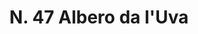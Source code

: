 ---
title: "N. 47 Albero da l'Uva"
permalink: "/edition/plant047/"
plant-name: "N. 47'Uva"
plant-number: "047"
plant-xml: "/assets/xml/plant047.xml"
plant-img1: "/assets/img/plant047_verso.jpg"
plant-img2: "/assets/img/plant047.jpg"
plant-title: "N. 47 Albero da l'Uva"
plant-wfo-link: "http://www.worldfloraonline.org/taxon/wfo-0001008273"
plant-kew-link: "https://powo.science.kew.org/taxon/urn:lsid:ipni.org:names:730076-1"
plant-taxon-content: "Prunus Padus L."
layout: single-xml
---